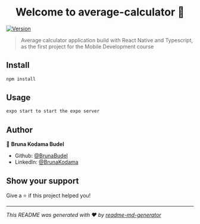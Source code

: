 <h1 align="center">Welcome to average-calculator 👋</h1>
<p>
  <a href="https://www.npmjs.com/package/average-calculator" target="_blank">
    <img alt="Version" src="https://img.shields.io/npm/v/average-calculator.svg">
  </a>
</p>

> Average calculator application build with React Native and Typescript, as the first project for the Mobile Development course

## Install

```sh
npm install
```

## Usage

```sh
expo start to start the expo server
```

## Author

👤 **Bruna Kodama Budel**

* Github: [@BrunaBudel](https://github.com/BrunaBudel)
* LinkedIn: [@BrunaKodama](https://linkedin.com/in/BrunaKodama)

## Show your support

Give a ⭐️ if this project helped you!

***
_This README was generated with ❤️ by [readme-md-generator](https://github.com/kefranabg/readme-md-generator)_